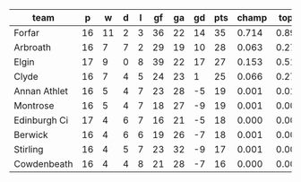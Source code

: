 |     team     | p  | w  | d | l | gf | ga | gd | pts | champ | top2  | top3  | top4  |  5-7  | bot4  | bot3  | bot2  |
|--------------|----|----|---|---|----|----|----|-----|-------|-------|-------|-------|-------|-------|-------|-------|
| Forfar       | 16 | 11 | 2 | 3 | 36 | 22 | 14 |  35 | 0.714 | 0.899 | 0.968 | 0.993 | 0.007 | 0.000 | 0.000 | 0.000|
| Arbroath     | 16 |  7 | 7 | 2 | 29 | 19 | 10 |  28 | 0.063 | 0.271 | 0.543 | 0.781 | 0.196 | 0.051 | 0.023 | 0.008|
| Elgin        | 17 |  9 | 0 | 8 | 39 | 22 | 17 |  27 | 0.153 | 0.516 | 0.766 | 0.912 | 0.083 | 0.015 | 0.005 | 0.003|
| Clyde        | 16 |  7 | 4 | 5 | 24 | 23 |  1 |  25 | 0.066 | 0.271 | 0.536 | 0.781 | 0.194 | 0.051 | 0.025 | 0.010|
| Annan Athlet | 16 |  5 | 4 | 7 | 23 | 28 | -5 |  19 | 0.001 | 0.013 | 0.055 | 0.143 | 0.490 | 0.528 | 0.367 | 0.224|
| Montrose     | 16 |  5 | 4 | 7 | 18 | 27 | -9 |  19 | 0.001 | 0.006 | 0.029 | 0.081 | 0.422 | 0.658 | 0.497 | 0.333|
| Edinburgh Ci | 17 |  4 | 6 | 7 | 16 | 21 | -5 |  18 | 0.000 | 0.003 | 0.015 | 0.053 | 0.361 | 0.738 | 0.587 | 0.412|
| Berwick      | 16 |  4 | 6 | 6 | 19 | 26 | -7 |  18 | 0.001 | 0.006 | 0.028 | 0.081 | 0.407 | 0.665 | 0.512 | 0.342|
| Stirling     | 16 |  4 | 5 | 7 | 23 | 32 | -9 |  17 | 0.001 | 0.009 | 0.030 | 0.096 | 0.436 | 0.623 | 0.468 | 0.309|
| Cowdenbeath  | 16 |  4 | 4 | 8 | 21 | 28 | -7 |  16 | 0.000 | 0.007 | 0.030 | 0.079 | 0.404 | 0.672 | 0.517 | 0.358|
